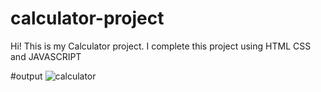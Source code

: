 # calculator-project
Hi! This is my Calculator project. I complete this project using HTML CSS and JAVASCRIPT

#output
![calculator](https://github.com/mohitsharma614/calculator-project/assets/113056874/781cafe5-6828-41ff-aa23-d65ed4a83000)
